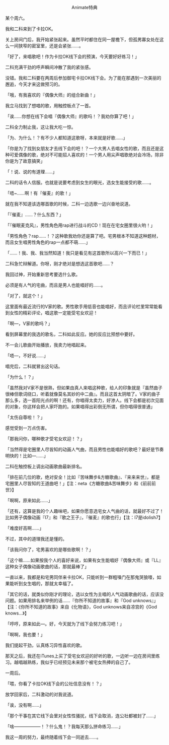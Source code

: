 <p align="center">Animate特典</p>

某个周六。

我和二科来到了卡拉OK。

关上房间门后，我开始紧张起来。虽然平时都住在同一屋檐下，但孤男寡女处在这么一间狭窄的密室里，还是会紧张……。

「好了，来唱歌吧！作为卡拉OK线下会的预演，今天要好好练习！」

二科充满干劲的呼声瞬间冲散了我的紧张感。

没错。我和二科要在两周后参加御宅卡拉OK线下会。为了能在那遇到一次美丽的邂逅，今天才来这做预习的。

「哦，有我喜欢的『偶像大师』的组合新曲！」

我立马找到了想唱的歌，用触控板点了一首。

「诶……你想在线下会唱『偶像大师』的歌吗！？我劝你算了吧！」

二科全力制止我，这让我大吃一惊。

「为、为什么！？有不少人都知道这歌呀，本来就是好歌……」

「你是为了找到女朋友才去线下会的吧！？一个大男人去唱女性的歌，而且还是这种可爱偶像的歌，绝对不可能招人喜欢的！一个男人用尖声唱歌绝对会冷场，除非你是为了故意搞笑」

「！说、说的有道理……」

二科的话令人信服。也就是说要考虑到女生的眼光，选女生能接受的歌……。

「唔~……啊！有『催麦』的歌！」

就在我不知道该选哪首歌的时候，二科一边选歌一边兴奋地说道。

「『催麦』……？什么东西？」

「『催眠麦克风』，男性角色用rap进行战斗的CD！现在在宅女圈里很火哟！」

「男性角色？rap……！？这种歌我劝你还是算了吧。宅男根本不知道这种题材，而且女生唱男性角色的rap一点都不萌……」

「……！我、我、我当然知道！我只是看见有这首歌所以高兴一下而已！」

二科急忙辩解道。你呀，刚才绝对是想选这首歌吧……？

我回过神，开始重新思考要选什么歌。

必须是有人气的宅曲，而且是男人也能唱好的……。

「对了，就这个！」

这里面有最近流行的V家的歌。男性歌手用低音也能唱好，而且评论栏里常常能看到女性的精彩评论，唱这歌一定能受宅女欢迎！

「啊—，V家的歌吗？」

看到屏幕里的我选的歌名，二科如此反应。她的反应比预想中要好。

不一会儿歌曲开始播放，我卖力地唱起来。

「唔—，不好说……」

唱完后，二科就冒出这句话。

「为什么！？」

「虽然我对V家不是很熟，但如果由真人来唱这种歌，给人的印象就是『虽然曲子很棒但歌词绕口，听着就像莫名其妙的中二曲』。而且这首太阴暗了。V家的曲子那么多，选一首阳光点的啊！还有，你唱得太卖力，好渗人。线下会都是初次见面的对象，你这样会把人家吓跑的。如果唱得出彩倒无所谓，但你唱得很普通」

「太伤自尊啦！？」

感觉受到一万点伤害。

「那我问你，哪种歌才受宅女欢迎！？」

「当然得是宅圈里人尽皆知的动画人气曲，而且男性也能唱好的歌吧？最好是节奏明快的！比如—……」

二科在触控板上调出动画歌曲最新排名。

「排在前几位的歌，绝对安全！比如『苦味舞步&方糖歌曲』、『来来来世』，都是宅圈里人尽皆知的王道曲吧！」【注：neta《方糖歌曲&苦味舞步》和《前前前世》】

「啊啊，原来如此……」

「还有，这算是我的个人趣味吧，如果你愿意选宅女人气曲的话，就最好不过了！比如男子偶像动画『I7』和『歌之王子』，『催麦』的歌也行」【注：I7是idolish7】

「难度好高啊……」

不过，其中的道理我还是懂的。

「该我问你了，宅男喜欢的是哪些歌啊！？」

「这个嘛……如果按我个人的喜好来说，如果有女生能唱好『偶像大师』或『LL』这种女子偶像动画歌曲的话，那就最棒了」

一直以来，我都是和宅男同伴来卡拉OK，只能听到一群粗嗓门在那鬼哭狼嚎，如果能听到女生唱的，那就太幸福了。

「其它的话，就类似你刚才的理论，选以女性为主唱的人气动画歌曲的话，应该没问题。如果用排名来举例的话……『你所不知道的故事』和『God unknows』」【注：《你所不知道的故事》来自《化物语》，God unknows来自凉宫的《God knows…》】

「哼哼，原来如此—。好，今天就为了线下会努力练习吧！」

「啊啊，我也要！」

我们提起干劲，认真练习异性喜欢的歌。

那天之后，我还在iTunes上买了受宅女欢迎的好听的歌，一边听一边在房间里练习。越唱越熟练，我似乎已经预见未来那个被宅女热捧的自己了。

一周后。

「喂，你看了卡拉OK线下会的公社信息没有！？」

放学回家后，二科激动的对我说道。

「诶，没有啊……」

「那个干事在其它线下会里对女性性骚扰，线下会取消，连公社都被封了……」

「啥——————！？什么鬼！？我每天那么拼命练习……」

我这一周的努力，最终随着线下会一同逝去……。

